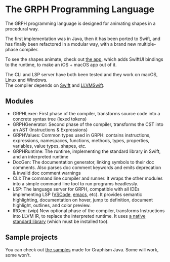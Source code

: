 # The GRPH Programming Language

The GRPH programming language is designed for animating shapes in a procedural way.

The first implementation was in Java, then it has been ported to Swift, and has finally been refactored in a modular way, with a brand new multiple-phase compiler.

To see the shapes animate, check out [the app](https://github.com/Snowy1803/Graphism-Swift), which adds SwiftUI bindings to the runtime, to make an iOS + macOS app out of it.

The CLI and LSP server have both been tested and they work on macOS, Linux and Windows.  
The compiler depends on [Swift](https://www.swift.org/getting-started/) and [LLVMSwift](https://github.com/llvm-swift/LLVMSwift#installation).

## Modules
- GRPHLexer: First phase of the compiler, transforms source code into a concrete syntax tree (lexed tokens)
- GRPHGenerator: Second phase of the compiler, transforms the CST into an AST (Instructions & Expressions)
- GRPHValues: Common types used in GRPH: contains instructions, expressions, namespaces, functions, methods, types, properties, variables, value types, shapes, etc.
- GRPHRuntime: The runtime, implementing the standard library in Swift, and an interpreted runtime
- DocGen: The documentation generator, linking symbols to their doc comments. Also parses doc comment keywords and emits deprecation & invalid doc comment warnings
- CLI: The command line compiler and runner. It wraps the other modules into a simple command line tool to run programs headlessly.
- LSP: The language server for GRPH, compatible with all IDEs implementing LSP ([VSCode](https://github.com/grph-lang/grph-vscode), [emacs](https://github.com/grph-lang/grph-mode), etc). It provides semantic highlighting, documentation on hover, jump to definition, document highlight, outlines, and color preview.
- IRGen: (wip) New optional phase of the compiler, transforms Instructions into LLVM IR, to replace the interpreted runtime. It uses [a native standard library](https://github.com/grph-lang/grph-stdlib) (which must be installed too).

## Sample projects

You can check out [the samples](https://github.com/Snowy1803/Graphism-Projects) made for Graphism Java. Some will work, some won't.
